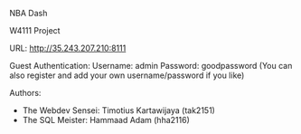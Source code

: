 NBA Dash 

W4111 Project 

URL:
http://35.243.207.210:8111

Guest Authentication:
Username: admin
Password: goodpassword
(You can also register and add your own username/password if you like)

Authors:
- The Webdev Sensei: Timotius Kartawijaya (tak2151)
- The SQL Meister: Hammaad Adam (hha2116)

